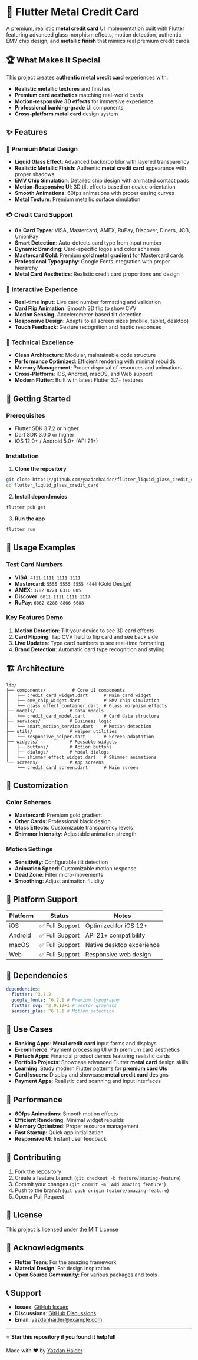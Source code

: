 # 🎴 Flutter Metal Credit Card

A premium, realistic **metal credit card** UI implementation built with Flutter featuring advanced glass morphism effects, motion detection, authentic EMV chip design, and **metallic finish** that mimics real premium credit cards.

## 🏆 **What Makes It Special**

This project creates **authentic metal credit card** experiences with:

- **Realistic metallic textures** and finishes
- **Premium card aesthetics** matching real-world cards
- **Motion-responsive 3D effects** for immersive experience
- **Professional banking-grade** UI components
- **Cross-platform metal card** design system

## ✨ Features

### 🎨 **Premium Metal Design**

- **Liquid Glass Effect**: Advanced backdrop blur with layered transparency
- **Realistic Metallic Finish**: Authentic **metal credit card** appearance with proper shadows
- **EMV Chip Simulation**: Detailed chip design with animated contact pads
- **Motion-Responsive UI**: 3D tilt effects based on device orientation
- **Smooth Animations**: 60fps animations with proper easing curves
- **Metal Texture**: Premium metallic surface simulation

### 💳 **Credit Card Support**

- **8+ Card Types**: VISA, Mastercard, AMEX, RuPay, Discover, Diners, JCB, UnionPay
- **Smart Detection**: Auto-detects card type from input number
- **Dynamic Branding**: Card-specific logos and color schemes
- **Mastercard Gold**: Premium **gold metal gradient** for Mastercard cards
- **Professional Typography**: Google Fonts integration with proper hierarchy
- **Metal Card Aesthetics**: Realistic credit card proportions and design

### 📱 **Interactive Experience**

- **Real-time Input**: Live card number formatting and validation
- **Card Flip Animation**: Smooth 3D flip to show CVV
- **Motion Sensing**: Accelerometer-based tilt detection
- **Responsive Design**: Adapts to all screen sizes (mobile, tablet, desktop)
- **Touch Feedback**: Gesture recognition and haptic responses

### 🔧 **Technical Excellence**

- **Clean Architecture**: Modular, maintainable code structure
- **Performance Optimized**: Efficient rendering with minimal rebuilds
- **Memory Management**: Proper disposal of resources and animations
- **Cross-Platform**: iOS, Android, macOS, and Web support
- **Modern Flutter**: Built with latest Flutter 3.7+ features

## 🚀 Getting Started

### Prerequisites

- Flutter SDK 3.7.2 or higher
- Dart SDK 3.0.0 or higher
- iOS 12.0+ / Android 5.0+ (API 21+)

### Installation

1. **Clone the repository**

```bash
git clone https://github.com/yazdanhaider/flutter_liquid_glass_credit_card.git
cd flutter_liquid_glass_credit_card
```

2. **Install dependencies**

```bash
flutter pub get
```

3. **Run the app**

```bash
flutter run
```

## 🎯 Usage Examples

### Test Card Numbers

- **VISA**: `4111 1111 1111 1111`
- **Mastercard**: `5555 5555 5555 4444` (Gold Design)
- **AMEX**: `3782 8224 6310 005`
- **Discover**: `6011 1111 1111 1117`
- **RuPay**: `6062 8288 8866 6688`

### Key Features Demo

1. **Motion Detection**: Tilt your device to see 3D card effects
2. **Card Flipping**: Tap CVV field to flip card and see back side
3. **Live Updates**: Type card numbers to see real-time formatting
4. **Brand Detection**: Automatic card type recognition and styling

## 🏗️ Architecture

```
lib/
├── components/          # Core UI components
│   ├── credit_card_widget.dart      # Main card widget
│   ├── emv_chip_widget.dart         # EMV chip simulation
│   └── glass_effect_container.dart  # Glass morphism effects
├── models/             # Data models
│   └── credit_card_model.dart       # Card data structure
├── services/           # Business logic
│   └── smart_motion_service.dart    # Motion detection
├── utils/              # Helper utilities
│   └── responsive_helper.dart       # Screen adaptation
├── widgets/            # Reusable widgets
│   ├── buttons/        # Action buttons
│   ├── dialogs/        # Modal dialogs
│   └── shimmer_effect_widget.dart   # Shimmer animations
└── screens/            # App screens
    └── credit_card_screen.dart      # Main screen
```

## 🎨 Customization

### Color Schemes

- **Mastercard**: Premium gold gradient
- **Other Cards**: Professional black design
- **Glass Effects**: Customizable transparency levels
- **Shimmer Intensity**: Adjustable animation strength

### Motion Settings

- **Sensitivity**: Configurable tilt detection
- **Animation Speed**: Customizable motion response
- **Dead Zone**: Filter micro-movements
- **Smoothing**: Adjust animation fluidity

## 📱 Platform Support

| Platform | Status          | Notes                     |
| -------- | --------------- | ------------------------- |
| iOS      | ✅ Full Support | Optimized for iOS 12+     |
| Android  | ✅ Full Support | API 21+ compatibility     |
| macOS    | ✅ Full Support | Native desktop experience |
| Web      | ✅ Full Support | Responsive web design     |

## 🔧 Dependencies

```yaml
dependencies:
  flutter: ^3.7.2
  google_fonts: ^6.2.1 # Premium typography
  flutter_svg: ^2.0.10+1 # Vector graphics
  sensors_plus: ^6.1.1 # Motion detection
```

## 🎯 Use Cases

- **Banking Apps**: **Metal credit card** input forms and displays
- **E-commerce**: Payment processing UI with premium card aesthetics
- **Fintech Apps**: Financial product demos featuring realistic cards
- **Portfolio Projects**: Showcase advanced Flutter **metal card** design skills
- **Learning**: Study modern Flutter patterns for **premium card UIs**
- **Card Issuers**: Display and showcase **metal credit card** designs
- **Payment Apps**: Realistic card scanning and input interfaces

## 🚀 Performance

- **60fps Animations**: Smooth motion effects
- **Efficient Rendering**: Minimal widget rebuilds
- **Memory Optimized**: Proper resource management
- **Fast Startup**: Quick app initialization
- **Responsive UI**: Instant user feedback

## 🤝 Contributing

1. Fork the repository
2. Create a feature branch (`git checkout -b feature/amazing-feature`)
3. Commit your changes (`git commit -m 'Add amazing feature'`)
4. Push to the branch (`git push origin feature/amazing-feature`)
5. Open a Pull Request

## 📄 License

This project is licensed under the MIT License

## 🙏 Acknowledgments

- **Flutter Team**: For the amazing framework
- **Material Design**: For design inspiration
- **Open Source Community**: For various packages and tools

## 📞 Support

- **Issues**: [GitHub Issues](https://github.com/yazdanhaider/flutter_liquid_glass_credit_card/issues)
- **Discussions**: [GitHub Discussions](https://github.com/yazdanhaider/flutter_liquid_glass_credit_card/discussions)
- **Email**: [yazdanhaider@example.com](mailto:yazdanhaider@example.com)

---

⭐ **Star this repository if you found it helpful!**

Made with ❤️ by [Yazdan Haider](https://github.com/yazdanhaider)
